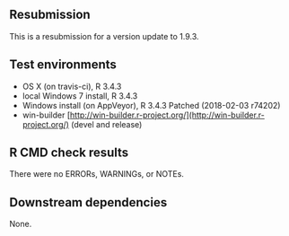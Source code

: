 ## Resubmission 

This is a resubmission for a version update to 1.9.3.  

## Test environments
* OS X (on travis-ci), R 3.4.3
* local Windows 7 install, R 3.4.3
* Windows install (on AppVeyor), R 3.4.3 Patched (2018-02-03 r74202)
* win-builder [http://win-builder.r-project.org/](http://win-builder.r-project.org/) (devel and release)

## R CMD check results
There were no ERRORs, WARNINGs, or NOTEs. 

## Downstream dependencies
None.